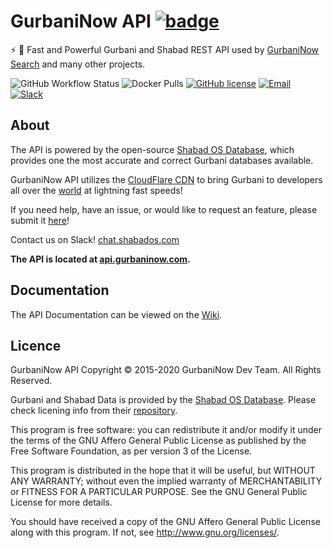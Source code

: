 # GurbaniNow API [![badge](https://img.shields.io/badge/Powered%20By-GurbaniNow-blue.svg)](https://github.com/GurbaniNow)

⚡️ 🙏 Fast and Powerful Gurbani and Shabad REST API used by [GurbaniNow Search](https://gurbaninow.com) and many other projects.

![GitHub Workflow Status](https://img.shields.io/github/workflow/status/gurbaninow/api/master)
![Docker Pulls](https://img.shields.io/docker/pulls/gurbaninow/api)
[![GitHub license](https://img.shields.io/github/license/GurbaniNow/api)](https://github.com/GurbaniNow/api/blob/master/LICENSE)
[![Email](https://img.shields.io/badge/Email-contact%40gurbaninow.com-blue.svg)](mailto:contact@gurbaninow.com)
[![Slack](https://img.shields.io/badge/Slack-join%20the%20conversation-B649AB.svg)](https://chat.shabados.com)

## About

The API is powered by the open-source [Shabad OS Database](https://github.com/ShabadOS/database), which provides one the most accurate and correct Gurbani databases available.

GurbaniNow API utilizes the [CloudFlare CDN](https://www.cloudflare.com/cdn/) to bring Gurbani to developers all over the [world](https://www.cloudflare.com/network/) at lightning fast speeds!

If you need help, have an issue, or would like to request an feature, please submit it [here](https://github.com/GurbaniNow/gurbaninow-api/issues/new)!

Contact us on Slack! [chat.shabados.com](https://chat.shabados.com)

**The API is located at [api.gurbaninow.com](https://api.gurbaninow.com).**

## Documentation

The API Documentation can be viewed on the [Wiki](https://github.com/GurbaniNow/api/wiki).

## Licence

GurbaniNow API Copyright © 2015-2020 GurbaniNow Dev Team. All Rights Reserved.

Gurbani and Shabad Data is provided by the [Shabad OS Database](https://github.com/ShabadOS/database). Please check licening info from their [repository](https://github.com/ShabadOS/database#licenses).

This program is free software: you can redistribute it and/or modify
it under the terms of the GNU Affero General Public License as published by
the Free Software Foundation, as per version 3 of the License.

This program is distributed in the hope that it will be useful,
but WITHOUT ANY WARRANTY; without even the implied warranty of
MERCHANTABILITY or FITNESS FOR A PARTICULAR PURPOSE.  See the
GNU General Public License for more details.

You should have received a copy of the GNU Affero General Public License
along with this program.  If not, see <http://www.gnu.org/licenses/>.
